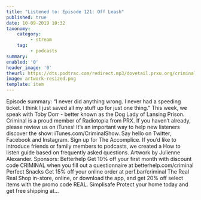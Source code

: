 ```yaml
---
title: "Listened to: Episode 121: Off Leash"
published: true
date: 10-09-2019 10:32
taxonomy:
    category:
         - stream
    tag:
         - podcasts
summary:
enabled: '0'
header_image: '0'
theurl: https://dts.podtrac.com/redirect.mp3/dovetail.prxu.org/criminal/7d4788c2-eb69-4092-b843-4888ac62c8a7/Episode_121_Off_Leash_Part_1.mp3
image: artwork-resized.png
template: item
---
```

 
Episode summary: “I never did anything wrong. I never had a speeding ticket. I think I just saved all my stuff up for just one thing.” This week, we speak with Toby Dorr - better known as the Dog Lady of Lansing Prison. Criminal is a proud member of Radiotopia from PRX. If you haven’t already, please review us on iTunes! It’s an important way to help new listeners discover the show: iTunes.com/CriminalShow. Say hello on Twitter, Facebook and Instagram. Sign up for The Accomplice. If you’d like to introduce friends or family members to podcasts, we created a How to listen guide based on frequently asked questions. Artwork by Julienne Alexander. Sponsors: Betterhelp Get 10% off your first month with discount code CRIMINAL when you fill out a questionnaire at betterhelp.com/criminal Perfect Snacks Get 15% off your online order at perf.bar/criminal The Real Real Shop in-store, online, or download the app, and get 20% off select items with the promo code REAL. Simplisafe Protect your home today and get free shipping at…
